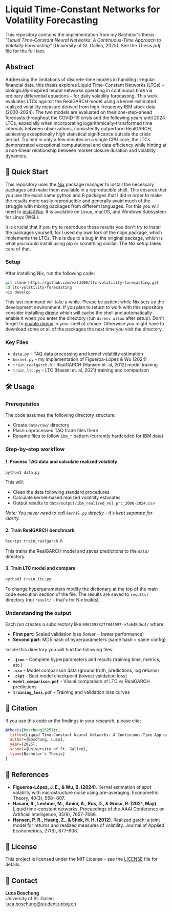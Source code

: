 # Liquid Time-Constant Networks for Volatility Forecasting

This repository contains the implementation from my
Bachelor's thesis: *"Liquid Time-Constant Neural
Networks: A Continuous-Time Approach to Volatility
Forecasting"* (University of St. Gallen, 2025).
See the *Thesis.pdf* file for the full text.

## Abstract

Addressing the limitations of discrete-time models
in handling irregular financial data, this
thesis explores Liquid Time-Constant Networks
(LTCs) – biologically-inspired neural networks
operating in continuous time via ordinary
differential equations – for daily volatility
forecasting. This work evaluates LTCs against the
RealGARCH model using a kernel-estimated
realized volatility measure derived from
high-frequency IBM stock data (2000-2024). The two
models are evaluated on their one-step-ahead
forecasts throughout the COVID-19 crisis and the
following years until 2024. LTCs, especially when
incorporating logarithmically-transformed time
intervals between observations, consistently
outperform RealGARCH, achieving exceptionally
high statistical significance outside the crisis
period. Trained in only a few minutes on a single
CPU core, the LTCs demonstrated exceptional
computational and data efficiency while hinting
at a non-linear relationship between market
closure duration and volatility dynamics.

## 🚀 Quick Start

This repository uses the
[Nix](https://nixos.org) package
manager to install the necessary packages and make
them available in a reproducible shell. This
ensures that you use the exact same python and R
packages that I did in order to make the results
more easily reproducible and generally avoid much
of the struggle with mixing packages from
different languages. For this you will need to
[install Nix](https://nixos.org/download/). It is
available on Linux, macOS, and Windows Subsystem
for Linux (WSL).

It is crucial that if you try to reproduce these
results you don't try to install the packages
yourself, for I used my own fork of the ncps
package, which implements the LTCs. This is due to
a bug in the original package, which is what you
would install using pip or something similar. The
Nix setup takes care of that.

### Setup

After installing Nix, run the following code:

```bash
git clone https://github.com/vxld100/ltc-volatility-forecasting.git
cd ltc-volatility-forecasting
nix develop
```

This last command will take a while. Please be
patient while Nix sets up the development
environment. If you plan to return to work with
this repository consider installing
[direnv](https://direnv.net/) which will cache the
shell and automatically enable it when you enter
the directory (run `direnv allow` after setup).
Don't forget to [enable
direnv](https://direnv.net/docs/hook.html) in your
shell of choice. Otherwise you might have to
download some or all of the packages the next time
you visit the directory.

### Key Files
- `data.py` - TAQ data processing and kernel volatility estimation
- `kernel.py` - my implementation of Figueroa-López & Wu (2024)
- `train_realgarch.R` - RealGARCH (Hansen et. al, 2012) model training
- `train_ltc.py` - LTC (Hasani et. al, 2021) training and comparison

## 🛠️ Usage

### Prerequisites
The code assumes the following directory structure:
- Create `data/raw/` directory 
- Place unprocessed TAQ trade files there
- Rename files to follow `ibm_*` pattern (currently hardcoded for IBM data)

### Step-by-step workflow

#### 1. Process TAQ data and calculate realized volatility
```bash
python3 data.py
```
This will:
- Clean the data following standard procedures
- Calculate kernel-based realized volatility estimates
- Output results to `data/output/ibm_realized_vol_prc_2000-2024.csv`

*Note: You never need to call `kernel.py` directly - it's kept separate for clarity.*

#### 2. Train RealGARCH benchmark
```bash
Rscript train_realgarch.R
```
This trains the RealGARCH model and saves predictions to the `data/` directory.

#### 3. Train LTC model and compare
```bash
python3 train_ltc.py
```
To change hyperparameters modify the dictionary at
the top of the main code execution section of the
file. The results are saved to `results/`
directory (not `result/` - that's for Nix builds).

### Understanding the output

Each run creates a subdirectory like `00033928277844097-e7a648dbc4/` where:
- **First part**: Scaled validation loss (lower = better performance)  
- **Second part**: MD5 hash of hyperparameters (same hash = same config)

Inside this directory you will find the following
files:

- **`.json`** - Complete hyperparameters and results (training time, metrics, etc.)
- **`.csv`** - Model comparison data (ground truth, predictions, log returns)
- **`.ckpt`** - Best model checkpoint (lowest validation loss)
- **`model_comparison.pdf`** - Visual comparison of LTC vs RealGARCH predictions
- **`training_loss.pdf`** - Training and validation loss curves

## 📝 Citation

If you use this code or the findings in your research, please cite:

```bibtex
@thesis{boschung2025ltc,
  title={Liquid Time-Constant Neural Networks: A Continuous-Time Approach to Volatility Forecasting},
  author={Boschung, Luca},
  year={2025},
  school={University of St. Gallen},
  type={Bachelor's Thesis}
}
```

## 🔗 References

- **Figueroa-López, J. E., & Wu, B. (2024)**. Kernel estimation of spot volatility with microstructure noise using pre-averaging. Econometric Theory, 40(3), 558– 607.
- **Hasani, R., Lechner, M., Amini, A., Rus, D., & Grosu, R. (2021, May)**. Liquid time-constant networks. Proceedings of the AAAI Conference on Artificial Intelligence, 35(9), 7657-7666.
- **Hansen, P. R., Huang, Z., & Shek, H. H. (2012)**. Realized garch: a joint model for returns and realized measures of volatility. Journal of Applied Econometrics, 27(6), 877–906.

## 📄 License

This project is licensed under the MIT License - see the [LICENSE](LICENSE) file for details.

## 📧 Contact

**Luca Boschung**  
University of St. Gallen  
luca.boschung@student.unisg.ch
